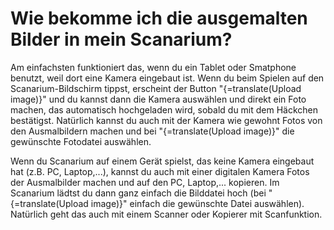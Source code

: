 # Wie bekomme ich die ausgemalten Bilder in mein Scanarium?

Am einfachsten funktioniert das, wenn du ein Tablet oder Smatphone benutzt, weil dort eine Kamera eingebaut ist. Wenn du beim Spielen auf den Scanarium-Bildschirm tippst, erscheint der Button "{=translate(Upload image)}" und du kannst dann die Kamera auswählen und direkt ein Foto machen, das automatisch hochgeladen wird, sobald du mit dem Häckchen bestätigst. Natürlich kannst du auch mit der Kamera wie gewohnt Fotos von den Ausmalbildern machen und bei "{=translate(Upload image)}" die gewünschte Fotodatei auswählen.

Wenn du Scanarium auf einem Gerät spielst, das keine Kamera eingebaut hat (z.B. PC, Laptop,...), kannst du auch mit einer digitalen Kamera Fotos der Ausmalbilder machen und auf den PC, Laptop,... kopieren. Im Scanarium lädtst du dann ganz einfach die Bilddatei hoch (bei "{=translate(Upload image)}" einfach die gewünschte Datei auswählen). Natürlich geht das auch mit einem Scanner oder Kopierer mit Scanfunktion.
